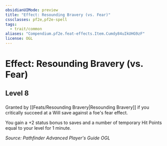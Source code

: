 ```yaml
---
obsidianUIMode: preview
title: "Effect: Resounding Bravery (vs. Fear)"
cssclasses: pf2e,pf2e-spell
tags:
  - trait/common
aliases: "Compendium.pf2e.feat-effects.Item.Cumdy84uIkUHG9zF"
license: OGL
---
```

# Effect: Resounding Bravery (vs. Fear)
## Level 8
### 






Granted by [[Feats/Resounding Bravery|Resounding Bravery]] if you critically succeed at a Will save against a foe's fear effect.

You gain a +2 status bonus to saves and a number of temporary Hit Points equal to your level for 1 minute.

*Source: Pathfinder Advanced Player's Guide*
*OGL*